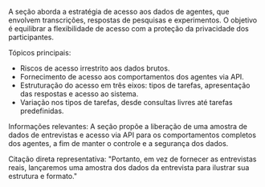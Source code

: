 A seção aborda a estratégia de acesso aos dados de agentes, que envolvem transcrições, respostas de pesquisas e experimentos. O objetivo é equilibrar a flexibilidade de acesso com a proteção da privacidade dos participantes.

Tópicos principais:
*   Riscos de acesso irrestrito aos dados brutos.
*   Fornecimento de acesso aos comportamentos dos agentes via API.
*   Estruturação do acesso em três eixos: tipos de tarefas, apresentação das respostas e acesso ao sistema.
*   Variação nos tipos de tarefas, desde consultas livres até tarefas predefinidas.

Informações relevantes: A seção propõe a liberação de uma amostra de dados de entrevistas e acesso via API para os comportamentos completos dos agentes, a fim de manter o controle e a segurança dos dados.

Citação direta representativa: "Portanto, em vez de fornecer as entrevistas reais, lançaremos uma amostra dos dados da entrevista para ilustrar sua estrutura e formato."